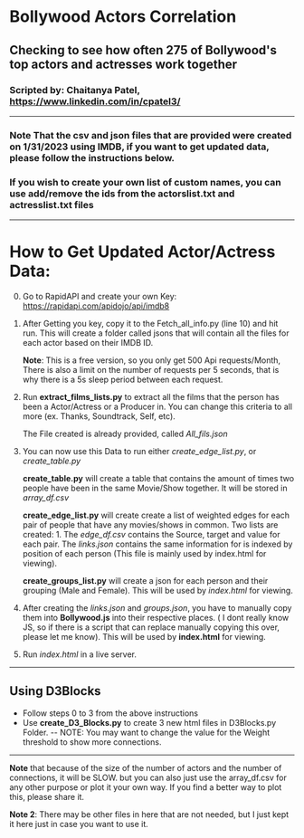 # **Bollywood Actors Correlation**

## Checking to see how often 275 of Bollywood's top actors and actresses work together

### Scripted by: Chaitanya Patel, https://www.linkedin.com/in/cpatel3/

---

### **Note** That the csv and json files that are provided were created on **1/31/2023** using IMDB, if you want to get updated data, please follow the instructions below.



### **If you wish to create your own list of custom names, you can use add/remove the ids from the actorslist.txt and actresslist.txt files**

---


# How to Get Updated Actor/Actress Data:

0. Go to RapidAPI and create your own Key:
https://rapidapi.com/apidojo/api/imdb8

1. After Getting you key, copy it to the Fetch_all_info.py (line 10) and hit run. This will create a folder called jsons that will contain all the files for each actor based on their IMDB ID.

    **Note**: This is a free version, so you only get 500 Api requests/Month, There is also a limit on the number of requests per 5 seconds, that is why there is a 5s sleep period between each request.

2. Run **extract_films_lists.py** to extract all the films that the person has been a Actor/Actress or a Producer in. You can change this criteria to all more (ex. Thanks, Soundtrack, Self, etc).

    The File created is already provided, called *All_fils.json*

3. You can now use this Data to run either *create_edge_list.py*, or *create_table.py*

    **create_table.py** will create a table that contains the amount of times two people have been in the same Movie/Show together. It will be stored in *array_df.csv*

    **create_edge_list.py** will create create a list of weighted edges for each pair of people that have any movies/shows in common. Two lists are created: 1. The *edge_df.csv* contains the Source, target and value for each pair. The *links.json* contains the same information for is indexed by position of each person (This file is mainly used by index.html for viewing).

    **create_groups_list.py** will create a json for each person and their grouping (Male and Female). This will be used by *index.html* for viewing.

4. After creating the *links.json* and *groups.json*, you have to manually copy them into **Bollywood.js** into their respective places. ( I dont really know JS, so if there is a script that can replace manually copying this over, please let me know). This will be used by **index.html** for viewing.

5. Run *index.html* in a live server. 

---
## Using D3Blocks

- Follow steps 0 to 3 from the above instructions
- Use **create_D3_Blocks.py** to create 3 new html files in D3Blocks.py Folder.
-- NOTE: You may want to change the value for the Weight threshold to show more connections.

---

**Note** that because of the size of the number of actors and the number of connections, it will be SLOW. but you can also just use the array_df.csv for any other purpose or plot it your own way. If you find a better way to plot this, please share it.

**Note 2**: There may be other files in here that are not needed, but I just kept it here just in case you want to use it.